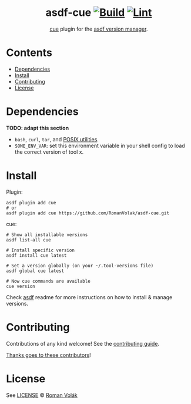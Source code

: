 <div align="center">

# asdf-cue [![Build](https://github.com/RomanVolak/asdf-cue/actions/workflows/build.yml/badge.svg)](https://github.com/RomanVolak/asdf-cue/actions/workflows/build.yml) [![Lint](https://github.com/RomanVolak/asdf-cue/actions/workflows/lint.yml/badge.svg)](https://github.com/RomanVolak/asdf-cue/actions/workflows/lint.yml)

[cue](https://github.com/RomanVolak/asdf-cue) plugin for the [asdf version manager](https://asdf-vm.com).

</div>

# Contents

- [Dependencies](#dependencies)
- [Install](#install)
- [Contributing](#contributing)
- [License](#license)

# Dependencies

**TODO: adapt this section**

- `bash`, `curl`, `tar`, and [POSIX utilities](https://pubs.opengroup.org/onlinepubs/9699919799/idx/utilities.html).
- `SOME_ENV_VAR`: set this environment variable in your shell config to load the correct version of tool x.

# Install

Plugin:

```shell
asdf plugin add cue
# or
asdf plugin add cue https://github.com/RomanVolak/asdf-cue.git
```

cue:

```shell
# Show all installable versions
asdf list-all cue

# Install specific version
asdf install cue latest

# Set a version globally (on your ~/.tool-versions file)
asdf global cue latest

# Now cue commands are available
cue version
```

Check [asdf](https://github.com/asdf-vm/asdf) readme for more instructions on how to
install & manage versions.

# Contributing

Contributions of any kind welcome! See the [contributing guide](contributing.md).

[Thanks goes to these contributors](https://github.com/RomanVolak/asdf-cue/graphs/contributors)!

# License

See [LICENSE](LICENSE) © [Roman Volák](https://github.com/RomanVolak/)

